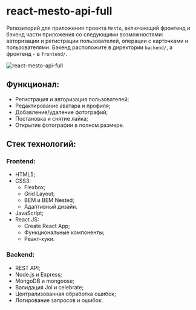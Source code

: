 # react-mesto-api-full
Репозиторий для приложения проекта `Mesto`, включающий фронтенд и бэкенд части приложения со следующими возможностями: авторизации и регистрации пользователей, операции с карточками и пользователями. Бэкенд расположите в директории `backend/`, а фронтенд - в `frontend/`. 

![react-mesto-api-full](https://user-images.githubusercontent.com/70523471/200491273-18e691c3-25bb-487c-8234-371a543ce190.gif)

## Функционал:

- Регистрация и авторизация пользователей;
- Редактирование аватара и профиля;
- Добавление/удаление фотографий;
- Постановка и снятие лайка;
- Открытие фотографии в полном размере.

## Стек технологий:
### Frontend:
- HTML5;
- CSS3:
    - Flexbox;
    - Grid Layout;
    - BEM и BEM Nested;
    - Адаптивный дизайн.
- JavaScript;
- React JS:
    - Create React App;
    - Функциональные компоненты;
    - Реакт-хуки.

### Backend:
- REST API;
- Node.js и Express;
- MongoDB и mongoose;
- Валидация Joi и celebrate; 
- Централизованная обработка ошибок;
- Логирование запросов и ошибок.